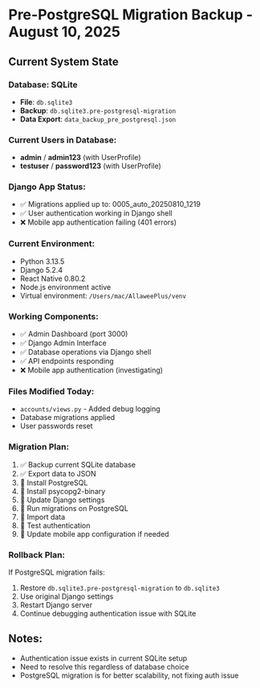 # Pre-PostgreSQL Migration Backup - August 10, 2025

## Current System State

### Database: SQLite
- **File**: `db.sqlite3`
- **Backup**: `db.sqlite3.pre-postgresql-migration`
- **Data Export**: `data_backup_pre_postgresql.json`

### Current Users in Database:
- **admin** / **admin123** (with UserProfile)
- **testuser** / **password123** (with UserProfile)

### Django App Status:
- ✅ Migrations applied up to: 0005_auto_20250810_1219
- ✅ User authentication working in Django shell
- ❌ Mobile app authentication failing (401 errors)

### Current Environment:
- Python 3.13.5
- Django 5.2.4
- React Native 0.80.2
- Node.js environment active
- Virtual environment: `/Users/mac/AllaweePlus/venv`

### Working Components:
- ✅ Admin Dashboard (port 3000)
- ✅ Django Admin Interface
- ✅ Database operations via Django shell
- ✅ API endpoints responding
- ❌ Mobile app authentication (investigating)

### Files Modified Today:
- `accounts/views.py` - Added debug logging
- Database migrations applied
- User passwords reset

### Migration Plan:
1. ✅ Backup current SQLite database
2. ✅ Export data to JSON
3. 🔄 Install PostgreSQL
4. 🔄 Install psycopg2-binary
5. 🔄 Update Django settings
6. 🔄 Run migrations on PostgreSQL
7. 🔄 Import data
8. 🔄 Test authentication
9. 🔄 Update mobile app configuration if needed

### Rollback Plan:
If PostgreSQL migration fails:
1. Restore `db.sqlite3.pre-postgresql-migration` to `db.sqlite3`
2. Use original Django settings
3. Restart Django server
4. Continue debugging authentication issue with SQLite

## Notes:
- Authentication issue exists in current SQLite setup
- Need to resolve this regardless of database choice
- PostgreSQL migration is for better scalability, not fixing auth issue
